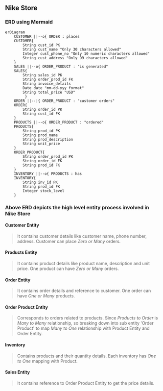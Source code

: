 ## Nike Store
### ERD using Mermaid
```mermaid
erDiagram
    CUSTOMER ||--o{ ORDER : places
    CUSTOMER{
        String cust_id PK
        String cust_name "Only 30 characters allowed"
        Integer cust_phone_no "Only 10 numeric characters allowed"
        String cust_address "Only 99 characters allowed"
    }
    SALES ||--o{ ORDER_PRODUCT : "is generated"
    SALES{
        String sales_id PK
        String order_prod_id FK
        String invoice_details
        Date date "mm-dd-yyy format"
        String total_price "USD"
         }
    ORDER ||--|{ ORDER_PRODUCT : "customer orders"
    ORDER{
        String order_id PK
        String cust_id FK
    }
    PRODUCTS ||--o{ ORDER_PRODUCT : "ordered"
    PRODUCTS{
        String prod_id PK
        String prod_name 
        String prod_description 
        String unit_price
    }
    ORDER_PRODUCT{
        String order_prod_id PK
        String order_id FK
        String prod_id FK
    }
    INVENTORY ||--o{ PRODUCTS : has
    INVENTORY{
        String inv_id PK
        String prod_id FK
        Integer stock_level
    }
```
### Above ERD depicts the high level entity process involved in Nike Store
#### Customer Entity
   > It contains customer details like customer name, phone number, address.
     Customer can place _Zero or Many_ orders.
#### Products Entity
   > It contains product details like product name, description and unit price.
     One product can have _Zero or Many_ orders.
#### Order Entity
   > It contains order details and reference to customer.
     One order can have _One or Many_ products.
#### Order Product Entity
   > Corresponds to orders related to products.
     Since _Products to Order_ is _Many to Many_ relationship, so breaking down into sub entity \'Order Product\' to map _Many to One_ relationship
     with Product Entity and Order Entity.
#### Inventory
   > Contains products and their quantity details.
     Each inventory has _One to One_ mapping with Product.
#### Sales Entity
   > It contains reference to Order Product Entity to get the price details.







